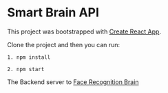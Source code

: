 # Smart Brain API

This project was bootstrapped with [Create React App](https://github.com/facebook/create-react-app).


Clone the project and then you can run:

`1. npm install`

`2. npm start`

The Backend server to [Face Recognition Brain](https://github.com/RioCantre/face-recognition-brain)

 
